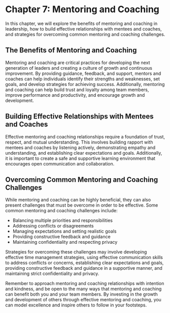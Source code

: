 Chapter 7: Mentoring and Coaching
=================================

In this chapter, we will explore the benefits of mentoring and coaching in leadership, how to build effective relationships with mentees and coaches, and strategies for overcoming common mentoring and coaching challenges.

The Benefits of Mentoring and Coaching
--------------------------------------

Mentoring and coaching are critical practices for developing the next generation of leaders and creating a culture of growth and continuous improvement. By providing guidance, feedback, and support, mentors and coaches can help individuals identify their strengths and weaknesses, set goals, and develop strategies for achieving success. Additionally, mentoring and coaching can help build trust and loyalty among team members, improve performance and productivity, and encourage growth and development.

Building Effective Relationships with Mentees and Coaches
---------------------------------------------------------

Effective mentoring and coaching relationships require a foundation of trust, respect, and mutual understanding. This involves building rapport with mentees and coaches by listening actively, demonstrating empathy and understanding, and establishing clear expectations and goals. Additionally, it is important to create a safe and supportive learning environment that encourages open communication and collaboration.

Overcoming Common Mentoring and Coaching Challenges
---------------------------------------------------

While mentoring and coaching can be highly beneficial, they can also present challenges that must be overcome in order to be effective. Some common mentoring and coaching challenges include:

* Balancing multiple priorities and responsibilities
* Addressing conflicts or disagreements
* Managing expectations and setting realistic goals
* Providing constructive feedback and guidance
* Maintaining confidentiality and respecting privacy

Strategies for overcoming these challenges may involve developing effective time management strategies, using effective communication skills to address conflicts or concerns, establishing clear expectations and goals, providing constructive feedback and guidance in a supportive manner, and maintaining strict confidentiality and privacy.

Remember to approach mentoring and coaching relationships with intention and kindness, and be open to the many ways that mentoring and coaching can benefit both you and your team members. By investing in the growth and development of others through effective mentoring and coaching, you can model excellence and inspire others to follow in your footsteps.
